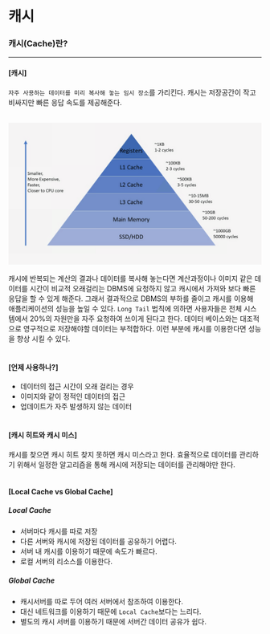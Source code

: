 # 캐시

### 캐시(Cache)란?

---

#### [캐시]

`자주 사용하는 데이터를 미리 복사해 놓는 임시 장소`를 가리킨다. 캐시는 저장공간이 작고 비싸지만 빠른 응답 속도를 제공해준다. <br>
<br>

![cache](../image/cache.png)

캐시에 반복되는 계산의 결과나 데이터를 복사해 놓는다면 계산과정이나 이미지 같은 데이터를 시간이 비교적 오래걸리는 DBMS에 요청하지 않고 캐시에서 가져와 보다 빠른 응답을 할 수 있게 해준다. 그래서 결과적으로 DBMS의 부하를 줄이고 캐시를 이용해 애플리케이션의 성능을 높일 수 있다. `Long Tail` 법칙에 의하면 사용자들은 전체 시스템에서 20%의 자원만을 자주 요청하여 쓰이게 된다고 한다. 데이터 베이스와는 대조적으로 영구적으로 저장해야할 데이터는 부적합하다. 이런 부분에 캐시를 이용한다면 성능을 향상 시킬 수 있다. <br>
<br>

#### [언제 사용하나?]

- 데이터의 접근 시간이 오래 걸리는 경우 <br>
- 이미지와 같이 정적인 데이터의 접근 <br>
- 업데이트가 자주 발생하지 않는 데이터 <br>
  <br>

#### [캐시 히트와 캐시 미스]

캐시를 찾으면 캐시 히트 찾지 못하면 캐시 미스라고 한다. 효율적으로 데이터를 관리하기 위해서 일정한 알고리즘을 통해 캐시에 저장되는 데이터를 관리해야만 한다.<br>
<br>

#### [Local Cache vs Global Cache]

##### Local Cache

- 서버마다 캐시를 따로 저장 <br>
- 다른 서버와 캐시에 저장된 데이터를 공유하기 어렵다. <br>
- 서버 내 캐시를 이용하기 때문에 속도가 빠르다. <br>
- 로컬 서버의 리소스를 이용한다. <br>

##### Global Cache

- 캐시서버를 따로 두어 여러 서버에서 참조하여 이용한다. <br>
- 대신 네트워크를 이용하기 때문에 `Local Cache`보다는 느리다. <br>
- 별도의 캐시 서버를 이용하기 때문에 서버간 데이터 공유가 쉽다. <br>
